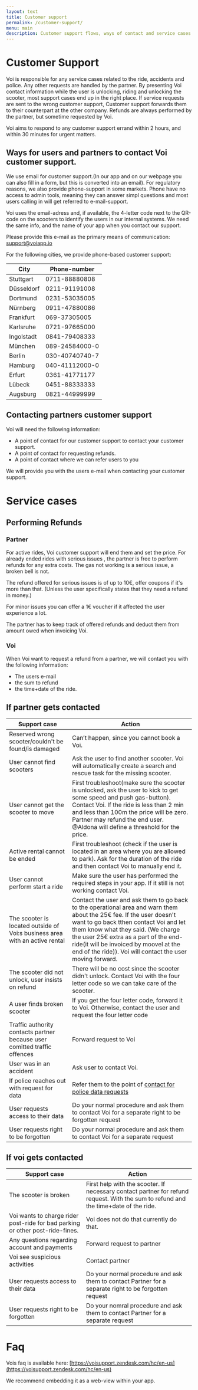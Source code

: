 ```yaml
---
layout: text
title: Customer support
permalink: /customer-support/
menu: main
description: Customer support flows, ways of contact and service cases.
---
```


# Customer Support
Voi is responsible for any service cases related to the ride, accidents and police. Any other requests are handled by the partner. By presenting Voi contact information while the user is unlocking, riding and unlocking the scooter, most support cases end up in the right place. If service requests are sent to the wrong customer support, Customer support forwards them to their counterpart at the other company. Refunds are always performed by the partner, but sometime requested by Voi.

Voi aims to respond to any customer support errand within 2 hours, and within 30 minutes for urgent matters.

## Ways for users and partners to contact Voi customer support.
We use email for customer support.(In our app and on our webpage you can also fill in a form, but this is converted into an email). For regulatory reasons, we also provide phone-support in some markets. Phone have no access to admin tools, meaning they can answer simpl questions and most users calling in will get referred to e-mail-support.

Voi uses the email-adress and, if available, the 4-letter code next to the QR-code on the scooters to identify the users in our internal systems. We need the same info, and the name of your app when you contact our support.

Please provide this e-mail as the primary means of communication: [support@voiapp.io](support@voiapp.io)

For the following cities, we provide phone-based customer support:

City|Phone-number
-----|-----
Stuttgart|0711-88880808
Düsseldorf|0211-91191008
Dortmund|0231-53035005
Nürnberg|0911-47880086
Frankfurt|069-37305005
Karlsruhe|0721-97665000
Ingolstadt|0841-79408333
München|089-24584000-0
Berlin|030-40740740-7
Hamburg|040-41112000-0
Erfurt|0361-41771177
Lübeck|0451-88333333
Augsburg|0821-44999999

## Contacting partners customer support
Voi will need the following information:
* A point of contact for our customer support to contact your customer support.
* A point of contact for requesting refunds.
* A point of contact where we can refer users to you

We will provide you with the users e-mail when contacting your customer support.

# Service cases
## Performing Refunds
### Partner
For active rides, Voi customer support will end them and set the price. For already ended rides with serious issues , the partner is free to perform refunds for any extra costs. The gas not working is a serious issue, a broken bell is not. 

The refund offered for serious issues is of up to 10€, offer coupons if it's more than that. (Unless the user specifically states that they need a refund in money.) 

For minor issues you can offer a 1€ voucher if it affected the user experience a lot.

The partner has to keep track of offered refunds and deduct them from amount owed when invoicing Voi.
### Voi
When Voi want to request a refund from a partner, we will contact you with the following information: 
* The users e-mail
* the sum to refund 
* the time+date of the ride.

## If partner gets contacted

|Support case | Action |
|---|---|
|Reserved wrong scooter/couldn't be found/is damaged|Can’t happen, since you cannot book a Voi.|
|User cannot find scooters|Ask the user to find another scooter. Voi will automatically create a search and rescue task for the missing scooter.|
|User cannot get the scooter to move|First troubleshoot(make sure the scooter is unlocked, ask the user to kick to get some speed and push gas-button). Contact Voi. If the ride is less than 2 min and less than 100m the price will be zero. Partner may refund the end user. @Aldona will define a threshold for the price.|
|Active rental cannot be ended|First troubleshoot (check if the user is located in an area where you are allowed to park). Ask for the duration of the ride and then contact Voi to manually end it.|
|User cannot perform start a ride|Make sure the user has performed the required steps in your app. If it still is not working contact Voi.|
|The scooter is located outside of Voi:s business area with an active rental|Contact the user and ask them to go back to the operational area and warn them about the 25€ fee. If the user doesn't want to go back tthen contact Voi and let them know what they said. (We charge the user 25€ extra as a part of the end-ride(it will be invoiced by moovel at the end of the ride)). Voi will contact the user moving forward.|
|The scooter did not unlock, user insists on refund|There will be no cost since the scooter didn't unlock. Contact Voi with the four letter code so we can take care of the scooter.|
|A user finds broken scooter|If you get the four letter code, forward it to Voi. Otherwise, contact the user and request the four letter code|
|Traffic authority contacts partner because user comitted traffic offences|Forward request to Voi|
|User was in an accident|Ask user to contact Voi.|
|If police reaches out with request for data|Refer them to the point of [contact for police data requests](/poc/)|
|User requests access to their data|Do your normal procedure and ask them to contact Voi for a separate right to be forgotten request|
|User requests right to be forgotten|Do your normal procedure and ask them to contact Voi for a separate request|

## If voi gets contacted

|Support case | Action |
|---|---|
|The scooter is broken|First help with the scooter. If necessary contact partner for refund request. With the sum to refund and the time+date of the ride.|
|Voi wants to charge rider post-ride for bad parking or other post-ride-fines.|Voi does not do that currently do that.|
|Any questions regarding account and payments|Forward request to partner|
|Voi see suspicious activities|Contact partner|
|User requests access to their data|Do your normal procedure and ask them to contact Partner for a separate right to be forgotten request|
|User requests right to be forgotten|Do your nomral procedure and ask them to contact Partner for a separate request|

# Faq
Vois faq is available here: [https://voisupport.zendesk.com/hc/en-us](https://voisupport.zendesk.com/hc/en-us)

We recommend embedding it as a web-view within your app.